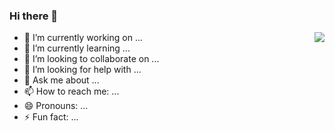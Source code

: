 ### Hi there 👋

<img align="right" src="https://github-readme-stats.vercel.app/api?
username=ChenSheng6869&show_icons=true&count_private=true&theme=gotham" />


- 🔭 I’m currently working on ...
- 🌱 I’m currently learning ...
- 👯 I’m looking to collaborate on ...
- 🤔 I’m looking for help with ...
- 💬 Ask me about ...
- 📫 How to reach me: ...
- 😄 Pronouns: ...
- ⚡ Fun fact: ...


